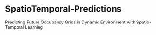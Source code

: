 # SpatioTemporal-Predictions
Predicting Future Occupancy Grids in Dynamic Environment with Spatio-Temporal Learning
